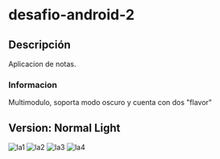 # desafio-android-2
## Descripción
Aplicacion de notas.
### Informacion
Multimodulo, soporta modo oscuro y cuenta con dos "flavor"

## Version: Normal Light
![la1](https://github.com/BSTNVLDS/desafio-android-2/blob/develop//1a.png?raw=true)
![la2](https://github.com/BSTNVLDS/desafio-android-2/blob/develop//2a.png?raw=true)
![la3](https://github.com/BSTNVLDS/desafio-android-2/blob/develop//3a.png?raw=true)
![la4](https://github.com/BSTNVLDS/desafio-android-2/blob/develop//4a.png?raw=true)
